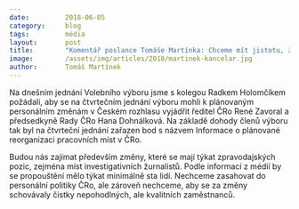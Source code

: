 ```yaml
---
date:         2018-06-05
category:     blog
tags:         média
layout:       post
title:        "Komentář poslance Tomáše Martínka: Chceme mít jistotu, že personální změny v Českém rozhlasu nebudou politicky motivované"
image:        /assets/img/articles/2018/martinek-kancelar.jpg
author:       Tomáš Martínek
---
```


 
Na dnešním jednání Volebního výboru jsme s kolegou Radkem Holomčíkem požádali, aby se na čtvrtečním jednání výboru mohli k plánovaným personálním změnám v Českém rozhlasu vyjádřit ředitel ČRo René Zavoral a předsedkyně Rady ČRo Hana Dohnálková. Na základě dohody členů výboru tak byl na čtvrteční jednání zařazen bod s názvem Informace o plánované reorganizaci pracovních míst v ČRo.

Budou nás zajímat především změny, které se mají týkat zpravodajských pozic, zejména míst investigativních žurnalistů. Podle informací z médií by se propouštění mělo týkat minimálně sta lidí. Nechceme zasahovat do personální politiky ČRo, ale zároveň nechceme, aby se za změny schovávaly čistky nepohodlných, ale kvalitních zaměstnanců.

